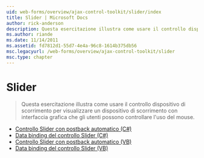 ```yaml
---
uid: web-forms/overview/ajax-control-toolkit/slider/index
title: Slider | Microsoft Docs
author: rick-anderson
description: Questa esercitazione illustra come usare il controllo dispositivo di scorrimento per visualizzare un dispositivo di scorrimento con interfaccia grafica che gli utenti possono controllare l'uso del mouse.
ms.author: riande
ms.date: 11/14/2011
ms.assetid: fd7812d1-55d7-4e4a-96c8-1614b375db56
msc.legacyurl: /web-forms/overview/ajax-control-toolkit/slider
msc.type: chapter
---
```

<a name="slider"></a>Slider
====================
> Questa esercitazione illustra come usare il controllo dispositivo di scorrimento per visualizzare un dispositivo di scorrimento con interfaccia grafica che gli utenti possono controllare l'uso del mouse.


- [Controllo Slider con postback automatico (C#)](using-the-slider-control-with-auto-postback-cs.md)
- [Data binding del controllo Slider (C#)](databinding-the-slider-control-cs.md)
- [Controllo Slider con postback automatico (VB)](using-the-slider-control-with-auto-postback-vb.md)
- [Data binding del controllo Slider (VB)](databinding-the-slider-control-vb.md)
